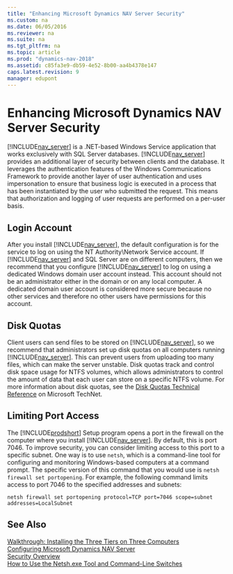 ```yaml
---
title: "Enhancing Microsoft Dynamics NAV Server Security"
ms.custom: na
ms.date: 06/05/2016
ms.reviewer: na
ms.suite: na
ms.tgt_pltfrm: na
ms.topic: article
ms.prod: "dynamics-nav-2018"
ms.assetid: c85fa3e9-db59-4e52-8b00-aa4b4378e147
caps.latest.revision: 9
manager: edupont
---
```

# Enhancing Microsoft Dynamics NAV Server Security
[!INCLUDE[nav_server](../developer/includes/nav_server_md.md)] is a .NET-based Windows Service application that works exclusively with SQL Server databases. [!INCLUDE[nav_server](../developer/includes/nav_server_md.md)] provides an additional layer of security between clients and the database. It leverages the authentication features of the Windows Communications Framework to provide another layer of user authentication and uses impersonation to ensure that business logic is executed in a process that has been instantiated by the user who submitted the request. This means that authorization and logging of user requests are performed on a per-user basis.  
  
## Login Account  
 After you install [!INCLUDE[nav_server](../developer/includes/nav_server_md.md)], the default configuration is for the service to log on using the NT Authority\\Network Service account. If [!INCLUDE[nav_server](../developer/includes/nav_server_md.md)] and SQL Server are on different computers, then we recommend that you configure [!INCLUDE[nav_server](../developer/includes/nav_server_md.md)] to log on using a dedicated Windows domain user account instead. This account should not be an administrator either in the domain or on any local computer. A dedicated domain user account is considered more secure because no other services and therefore no other users have permissions for this account.  
  
## Disk Quotas  
 Client users can send files to be stored on [!INCLUDE[nav_server](../developer/includes/nav_server_md.md)], so we recommend that administrators set up disk quotas on all computers running [!INCLUDE[nav_server](../developer/includes/nav_server_md.md)]. This can prevent users from uploading too many files, which can make the server unstable. Disk quotas track and control disk space usage for NTFS volumes, which allows administrators to control the amount of data that each user can store on a specific NTFS volume. For more information about disk quotas, see the [Disk Quotas Technical Reference](http://go.microsoft.com/fwlink/?LinkId=119641) on Microsoft TechNet.  
  
## Limiting Port Access  
 The [!INCLUDE[prodshort](../developer/includes/prodshort.md)] Setup program opens a port in the firewall on the computer where you install [!INCLUDE[nav_server](../developer/includes/nav_server_md.md)]. By default, this is port 7046. To improve security, you can consider limiting access to this port to a specific subnet. One way is to use `netsh`, which is a command-line tool for configuring and monitoring Windows-based computers at a command prompt. The specific version of this command that you would use is `netsh firewall set portopening`. For example, the following command limits access to port 7046 to the specified addresses and subnets:  
  
```  
netsh firewall set portopening protocol=TCP port=7046 scope=subnet addresses=LocalSubnet  
```  
  
## See Also  
 [Walkthrough: Installing the Three Tiers on Three Computers](Walkthrough--Installing-the-Three-Tiers-on-Three-Computers.md)   
 [Configuring Microsoft Dynamics NAV Server](Configuring-Microsoft-Dynamics-NAV-Server.md)   
 [Security Overview](Security-Overview.md)   
 [How to Use the Netsh.exe Tool and Command-Line Switches](http://go.microsoft.com/fwlink/?LinkId=166310)